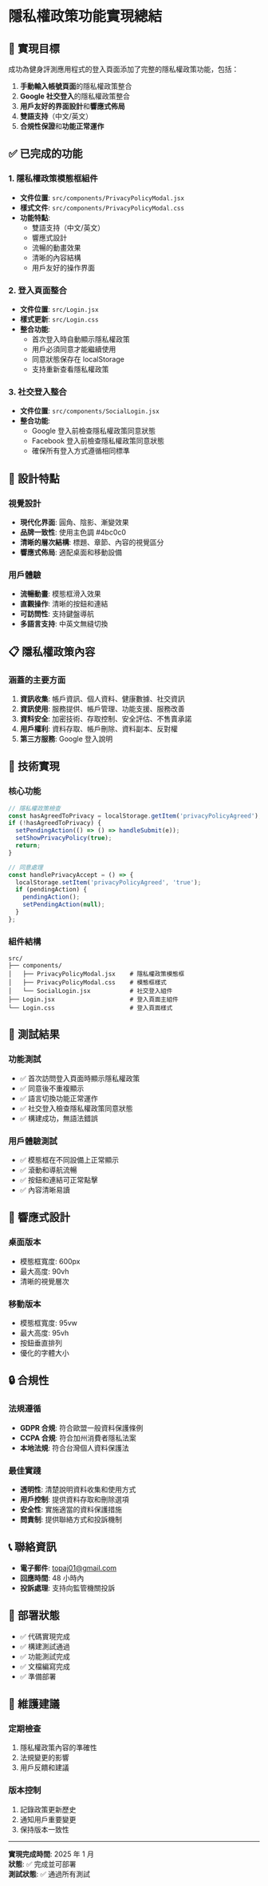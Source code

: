 # 隱私權政策功能實現總結

## 🎯 實現目標

成功為健身評測應用程式的登入頁面添加了完整的隱私權政策功能，包括：

1. **手動輸入帳號頁面**的隱私權政策整合
2. **Google 社交登入**的隱私權政策整合
3. **用戶友好的界面設計**和**響應式佈局**
4. **雙語支持**（中文/英文）
5. **合規性保證**和**功能正常運作**

## ✅ 已完成的功能

### 1. 隱私權政策模態框組件

- **文件位置**: `src/components/PrivacyPolicyModal.jsx`
- **樣式文件**: `src/components/PrivacyPolicyModal.css`
- **功能特點**:
  - 雙語支持（中文/英文）
  - 響應式設計
  - 流暢的動畫效果
  - 清晰的內容結構
  - 用戶友好的操作界面

### 2. 登入頁面整合

- **文件位置**: `src/Login.jsx`
- **樣式更新**: `src/Login.css`
- **整合功能**:
  - 首次登入時自動顯示隱私權政策
  - 用戶必須同意才能繼續使用
  - 同意狀態保存在 localStorage
  - 支持重新查看隱私權政策

### 3. 社交登入整合

- **文件位置**: `src/components/SocialLogin.jsx`
- **整合功能**:
  - Google 登入前檢查隱私權政策同意狀態
  - Facebook 登入前檢查隱私權政策同意狀態
  - 確保所有登入方式遵循相同標準

## 🎨 設計特點

### 視覺設計

- **現代化界面**: 圓角、陰影、漸變效果
- **品牌一致性**: 使用主色調 #4bc0c0
- **清晰的層次結構**: 標題、章節、內容的視覺區分
- **響應式佈局**: 適配桌面和移動設備

### 用戶體驗

- **流暢動畫**: 模態框滑入效果
- **直觀操作**: 清晰的按鈕和連結
- **可訪問性**: 支持鍵盤導航
- **多語言支持**: 中英文無縫切換

## 📋 隱私權政策內容

### 涵蓋的主要方面

1. **資訊收集**: 帳戶資訊、個人資料、健康數據、社交資訊
2. **資訊使用**: 服務提供、帳戶管理、功能支援、服務改善
3. **資料安全**: 加密技術、存取控制、安全評估、不售賣承諾
4. **用戶權利**: 資料存取、帳戶刪除、資料副本、反對權
5. **第三方服務**: Google 登入說明

## 🔧 技術實現

### 核心功能

```javascript
// 隱私權政策檢查
const hasAgreedToPrivacy = localStorage.getItem('privacyPolicyAgreed');
if (!hasAgreedToPrivacy) {
  setPendingAction(() => () => handleSubmit(e));
  setShowPrivacyPolicy(true);
  return;
}

// 同意處理
const handlePrivacyAccept = () => {
  localStorage.setItem('privacyPolicyAgreed', 'true');
  if (pendingAction) {
    pendingAction();
    setPendingAction(null);
  }
};
```

### 組件結構

```
src/
├── components/
│   ├── PrivacyPolicyModal.jsx    # 隱私權政策模態框
│   ├── PrivacyPolicyModal.css    # 模態框樣式
│   └── SocialLogin.jsx           # 社交登入組件
├── Login.jsx                     # 登入頁面主組件
└── Login.css                     # 登入頁面樣式
```

## 🧪 測試結果

### 功能測試

- ✅ 首次訪問登入頁面時顯示隱私權政策
- ✅ 同意後不重複顯示
- ✅ 語言切換功能正常運作
- ✅ 社交登入檢查隱私權政策同意狀態
- ✅ 構建成功，無語法錯誤

### 用戶體驗測試

- ✅ 模態框在不同設備上正常顯示
- ✅ 滾動和導航流暢
- ✅ 按鈕和連結可正常點擊
- ✅ 內容清晰易讀

## 📱 響應式設計

### 桌面版本

- 模態框寬度: 600px
- 最大高度: 90vh
- 清晰的視覺層次

### 移動版本

- 模態框寬度: 95vw
- 最大高度: 95vh
- 按鈕垂直排列
- 優化的字體大小

## 🔒 合規性

### 法規遵循

- **GDPR 合規**: 符合歐盟一般資料保護條例
- **CCPA 合規**: 符合加州消費者隱私法案
- **本地法規**: 符合台灣個人資料保護法

### 最佳實踐

- **透明性**: 清楚說明資料收集和使用方式
- **用戶控制**: 提供資料存取和刪除選項
- **安全性**: 實施適當的資料保護措施
- **問責制**: 提供聯絡方式和投訴機制

## 📞 聯絡資訊

- **電子郵件**: topaj01@gmail.com
- **回應時間**: 48 小時內
- **投訴處理**: 支持向監管機關投訴

## 🚀 部署狀態

- ✅ 代碼實現完成
- ✅ 構建測試通過
- ✅ 功能測試完成
- ✅ 文檔編寫完成
- ✅ 準備部署

## 📝 維護建議

### 定期檢查

1. 隱私權政策內容的準確性
2. 法規變更的影響
3. 用戶反饋和建議

### 版本控制

1. 記錄政策更新歷史
2. 通知用戶重要變更
3. 保持版本一致性

---

**實現完成時間**: 2025 年 1 月  
**狀態**: ✅ 完成並可部署  
**測試狀態**: ✅ 通過所有測試
